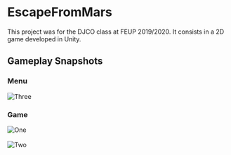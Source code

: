 # EscapeFromMars

This project was for the DJCO class at FEUP 2019/2020. It consists in a 2D game developed in Unity.

## Gameplay Snapshots 

### Menu 
![Three](https://raw.github.com/TomasNovo/EscapeFromMars/master/Docs/DJCO-PP-G17-EscapeFromMars-snapshot3)

### Game 
![One](https://raw.github.com/TomasNovo/EscapeFromMars/master/Docs/DJCO-PP-G17-EscapeFromMars-snapshot1.png)
<br><br>
![Two](https://raw.github.com/TomasNovo/EscapeFromMars/master/Docs/DJCO-PP-G17-EscapeFromMars-snapshot2.png)
